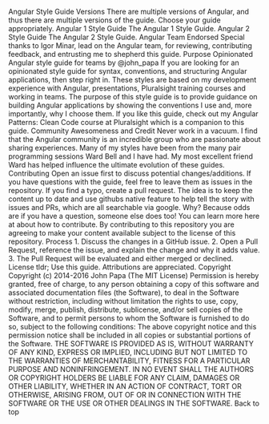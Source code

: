Angular Style Guide Versions There are multiple versions of Angular, and thus there are multiple versions of the guide. Choose your guide appropriately. Angular 1 Style Guide The Angular 1 Style Guide. Angular 2 Style Guide The Angular 2 Style Guide. Angular Team Endorsed Special thanks to Igor Minar, lead on the Angular team, for reviewing, contributing feedback, and entrusting me to shepherd this guide. Purpose Opinionated Angular style guide for teams by @john_papa If you are looking for an opinionated style guide for syntax, conventions, and structuring Angular applications, then step right in. These styles are based on my development experience with Angular, presentations, Pluralsight training courses and working in teams. The purpose of this style guide is to provide guidance on building Angular applications by showing the conventions I use and, more importantly, why I choose them. If you like this guide, check out my Angular Patterns: Clean Code course at Pluralsight which is a companion to this guide. Community Awesomeness and Credit Never work in a vacuum. I find that the Angular community is an incredible group who are passionate about sharing experiences. Many of my styles have been from the many pair programming sessions Ward Bell and I have had. My most excellent friend Ward has helped influence the ultimate evolution of these guides. Contributing Open an issue first to discuss potential changes/additions. If you have questions with the guide, feel free to leave them as issues in the repository. If you find a typo, create a pull request. The idea is to keep the content up to date and use githubs native feature to help tell the story with issues and PRs, which are all searchable via google. Why? Because odds are if you have a question, someone else does too! You can learn more here at about how to contribute. By contributing to this repository you are agreeing to make your content available subject to the license of this repository. Process 1. Discuss the changes in a GitHub issue. 2. Open a Pull Request, reference the issue, and explain the change and why it adds value. 3. The Pull Request will be evaluated and either merged or declined. License tldr; Use this guide. Attributions are appreciated. Copyright Copyright (c) 2014-2016 John Papa (The MIT License) Permission is hereby granted, free of charge, to any person obtaining a copy of this software and associated documentation files (the Software), to deal in the Software without restriction, including without limitation the rights to use, copy, modify, merge, publish, distribute, sublicense, and/or sell copies of the Software, and to permit persons to whom the Software is furnished to do so, subject to the following conditions: The above copyright notice and this permission notice shall be included in all copies or substantial portions of the Software. THE SOFTWARE IS PROVIDED AS IS, WITHOUT WARRANTY OF ANY KIND, EXPRESS OR IMPLIED, INCLUDING BUT NOT LIMITED TO THE WARRANTIES OF MERCHANTABILITY, FITNESS FOR A PARTICULAR PURPOSE AND NONINFRINGEMENT. IN NO EVENT SHALL THE AUTHORS OR COPYRIGHT HOLDERS BE LIABLE FOR ANY CLAIM, DAMAGES OR OTHER LIABILITY, WHETHER IN AN ACTION OF CONTRACT, TORT OR OTHERWISE, ARISING FROM, OUT OF OR IN CONNECTION WITH THE SOFTWARE OR THE USE OR OTHER DEALINGS IN THE SOFTWARE. Back to top